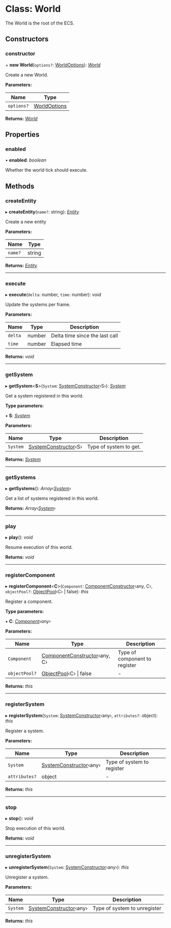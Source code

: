
# Class: World

The World is the root of the ECS.

## Constructors

###  constructor

\+ **new World**(`options?`: [WorldOptions](../interfaces/worldoptions.md)): *[World](world.md)*

Create a new World.

**Parameters:**

Name | Type |
------ | ------ |
`options?` | [WorldOptions](../interfaces/worldoptions.md) |

**Returns:** *[World](world.md)*

## Properties

###  enabled

• **enabled**: *boolean*

Whether the world tick should execute.

## Methods

###  createEntity

▸ **createEntity**(`name?`: string): *[Entity](entity.md)*

Create a new entity

**Parameters:**

Name | Type |
------ | ------ |
`name?` | string |

**Returns:** *[Entity](entity.md)*

___

###  execute

▸ **execute**(`delta`: number, `time`: number): *void*

Update the systems per frame.

**Parameters:**

Name | Type | Description |
------ | ------ | ------ |
`delta` | number | Delta time since the last call |
`time` | number | Elapsed time  |

**Returns:** *void*

___

###  getSystem

▸ **getSystem**<**S**>(`System`: [SystemConstructor](../interfaces/systemconstructor.md)‹S›): *[System](system.md)*

Get a system registered in this world.

**Type parameters:**

▪ **S**: *[System](system.md)*

**Parameters:**

Name | Type | Description |
------ | ------ | ------ |
`System` | [SystemConstructor](../interfaces/systemconstructor.md)‹S› | Type of system to get.  |

**Returns:** *[System](system.md)*

___

###  getSystems

▸ **getSystems**(): *Array‹[System](system.md)›*

Get a list of systems registered in this world.

**Returns:** *Array‹[System](system.md)›*

___

###  play

▸ **play**(): *void*

Resume execution of this world.

**Returns:** *void*

___

###  registerComponent

▸ **registerComponent**<**C**>(`Component`: [ComponentConstructor](../interfaces/componentconstructor.md)‹any, C›, `objectPool?`: [ObjectPool](objectpool.md)‹C› | false): *this*

Register a component.

**Type parameters:**

▪ **C**: *[Component](component.md)‹any›*

**Parameters:**

Name | Type | Description |
------ | ------ | ------ |
`Component` | [ComponentConstructor](../interfaces/componentconstructor.md)‹any, C› | Type of component to register  |
`objectPool?` | [ObjectPool](objectpool.md)‹C› &#124; false | - |

**Returns:** *this*

___

###  registerSystem

▸ **registerSystem**(`System`: [SystemConstructor](../interfaces/systemconstructor.md)‹any›, `attributes?`: object): *this*

Register a system.

**Parameters:**

Name | Type | Description |
------ | ------ | ------ |
`System` | [SystemConstructor](../interfaces/systemconstructor.md)‹any› | Type of system to register  |
`attributes?` | object | - |

**Returns:** *this*

___

###  stop

▸ **stop**(): *void*

Stop execution of this world.

**Returns:** *void*

___

###  unregisterSystem

▸ **unregisterSystem**(`System`: [SystemConstructor](../interfaces/systemconstructor.md)‹any›): *this*

Unregister a system.

**Parameters:**

Name | Type | Description |
------ | ------ | ------ |
`System` | [SystemConstructor](../interfaces/systemconstructor.md)‹any› | Type of system to unregister  |

**Returns:** *this*

